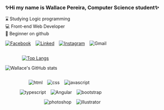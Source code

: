 ### ✨Hi my name is Wallace Pereira, Computer Science student✨

⌛ Studying Logic programming <br />
💻 Front-end Web Developer <br />
🌱 Beginner on github

[![Facebook](https://img.shields.io/badge/Facebook-1877F2?style=for-the-badge&logo=facebook&logoColor=white)](https://www.facebook.com/warasep) &ensp;
[![Linked](https://img.shields.io/badge/LinkedIn-0077B5?style=for-the-badge&logo=linkedin&logoColor=white)](https://www.linkedin.com/in/wallacepereira-in) &ensp;
[![Instagram](https://img.shields.io/badge/Instagram-E4405F?style=for-the-badge&logo=instagram&logoColor=white)](https://www.instagram.com/w.arase/) &ensp;
![Gmail](https://img.shields.io/badge/Gmail-D14836?style=for-the-badge&logo=gmail&logoColor=white)

##
&ensp;&ensp;&ensp;&ensp;&ensp;&ensp;&ensp;
[![Top Langs](https://github-readme-stats.vercel.app/api/top-langs/?username=Wallace-Pereira1&layout=compact&theme=radical)](https://github.com/Wallace-Pereira1/github-readme-stats)

![Wallace's GitHub stats](https://github-readme-stats.vercel.app/api?username=Wallace-Pereira1&theme=radical)

##
&ensp;&ensp;&ensp;&ensp;&ensp;&ensp;&ensp;&ensp;&ensp;&ensp;
![html](https://img.shields.io/badge/HTML5-E34F26?style=for-the-badge&logo=html5&logoColor=white) &ensp;
![css](https://img.shields.io/badge/CSS3-1572B6?style=for-the-badge&logo=css3&logoColor=white) &ensp;
![javascript](https://img.shields.io/badge/JavaScript-323330?style=for-the-badge&logo=javascript&logoColor=F7DF1E) &ensp;

&ensp;&ensp;&ensp;&ensp;&ensp;&ensp;
![typescript](https://img.shields.io/badge/TypeScript-007ACC?style=for-the-badge&logo=typescript&logoColor=white) &ensp;
![Angular](https://img.shields.io/badge/Angular-DD0031?style=for-the-badge&logo=angular&logoColor=white) &ensp;
![bootstrap](https://img.shields.io/badge/Bootstrap-563D7C?style=for-the-badge&logo=bootstrap&logoColor=white) &ensp;

&ensp;&ensp;&ensp;&ensp;&ensp;&ensp;&ensp;&ensp;&ensp;&ensp;&ensp;&ensp;&ensp;&ensp;&ensp;&ensp;&ensp;
![photoshop](https://aleen42.github.io/badges/src/photoshop.svg) &ensp;
![illustrator](https://aleen42.github.io/badges/src/illustrator.svg) &ensp;

